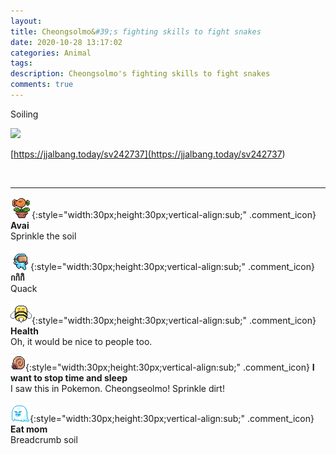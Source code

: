 ```yaml
---
layout: 
title: Cheongsolmo&#39;s fighting skills to fight snakes
date: 2020-10-28 13:17:02
categories: Animal
tags: 
description: Cheongsolmo's fighting skills to fight snakes
comments: true
---
```


Soiling

![](https://blog.kakaocdn.net/dn/bEJd5i/btqL1peOhQX/BRzuWKPUosus2Peaq0VCD0/img.gif)

[https://jjalbang.today/sv242737](<https://jjalbang.today/sv242737>)

​

* * *

![comment](/assets/character/plant.png){:style="width:30px;height:30px;vertical-align:sub;" .comment_icon} **Avai**  
Sprinkle the soil   
  
![comment](/assets/character/goggle.png){:style="width:30px;height:30px;vertical-align:sub;" .comment_icon} **กกิกิิ**  
Quack   
  
![comment](/assets/character/bee.png){:style="width:30px;height:30px;vertical-align:sub;" .comment_icon} **Health**  
Oh, it would be nice to people too.   
  
![comment](/assets/character/snail.png){:style="width:30px;height:30px;vertical-align:sub;" .comment_icon} **I want to stop time and sleep**  
I saw this in Pokemon. Cheongseolmo! Sprinkle dirt!  
  
![comment](/assets/character/ghost.png){:style="width:30px;height:30px;vertical-align:sub;" .comment_icon} **Eat mom**  
Breadcrumb soil   
  


